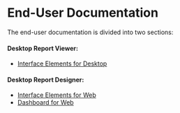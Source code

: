 # End-User Documentation

The end-user documentation is divided into two sections:

#### Desktop Report Viewer:
* [Interface Elements for Desktop](interface-elements-for-desktop/articles/index.md)

#### Desktop Report Designer:
* [Interface Elements for Web](interface-elements-for-web/articles/index.md)
* [Dashboard for Web](dashboard-for-web/articles/index.md)
